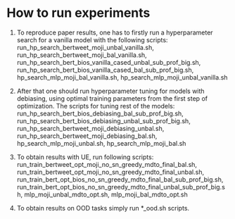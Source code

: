 # How to run experiments

1. To reproduce paper results, one has to firstly run a hyperparameter search for a vanilla model with the following scripts: run_hp_search_bertweet_moji_unbal_vanilla.sh, run_hp_search_bertweet_moji_bal_vanilla.sh, run_hp_search_bert_bios_vanilla_cased_unbal_sub_prof_big.sh, run_hp_search_bert_bios_vanilla_cased_bal_sub_prof_big.sh, hp_search_mlp_moji_bal_vanilla.sh, hp_search_mlp_moji_unbal_vanilla.sh

2. After that one should run hyperparameter tuning for models with debiasing, using optimal training parameters from the first step of optimization. The scripts for tuning rest of the models: run_hp_search_bert_bios_debiasing_bal_sub_prof_big.sh, run_hp_search_bert_bios_debiasing_unbal_sub_prof_big.sh, run_hp_search_bertweet_moji_debiasing_unbal.sh, run_hp_search_bertweet_moji_debiasing_bal.sh, hp_search_mlp_moji_unbal.sh, hp_search_mlp_moji_bal.sh

3. To obtain results with UE, run following scripts: run_train_bertweet_opt_moji_no_sn_greedy_mdto_final_bal.sh, run_train_bertweet_opt_moji_no_sn_greedy_mdto_final_unbal.sh, run_train_bert_opt_bios_no_sn_greedy_mdto_final_bal_sub_prof_big.sh, run_train_bert_opt_bios_no_sn_greedy_mdto_final_unbal_sub_prof_big.sh, mlp_moji_unbal_mdto_opt.sh, mlp_moji_bal_mdto_opt.sh


4. To obtain results on OOD tasks simply run \*_ood.sh scripts.